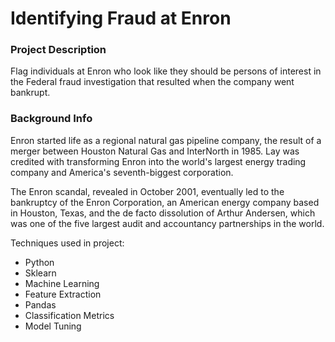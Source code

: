 # Identifying Fraud at Enron

### Project Description
Flag individuals at Enron who look like they should be persons of interest in the Federal fraud investigation that resulted when the company went bankrupt.

### Background Info
Enron started life as a regional natural gas pipeline company, the result of a merger between Houston Natural Gas and InterNorth in 1985. Lay was credited with transforming Enron into the world's largest energy trading company and America's seventh-biggest corporation.

The Enron scandal, revealed in October 2001, eventually led to the bankruptcy of the Enron Corporation, an American energy company based in Houston, Texas, and the de facto dissolution of Arthur Andersen, which was one of the five largest audit and accountancy partnerships in the world.

Techniques used in project:
- Python
- Sklearn
- Machine Learning
- Feature Extraction
- Pandas
- Classification Metrics
- Model Tuning
